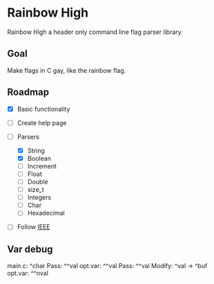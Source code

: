 # Rainbow High
Rainbow High a header only command line flag parser library.

## Goal
Make flags in C gay, like the rainbow flag.

## Roadmap
- [X] Basic functionality
- [ ] Create help page
- [ ] Parsers
    - [X] String
    - [X] Boolean
    - [ ] Increment
    - [ ] Float
    - [ ] Double
    - [ ] size_t
    - [ ] Integers
    - [ ] Char
    - [ ] Hexadecimal
- [ ] Follow [IEEE](https://pubs.opengroup.org/onlinepubs/9699919799/basedefs/V1_chap12.html)


## Var debug
main.c: ^char
Pass: ^^val
opt.var: ^^val
Pass: ^^val
Modify: ^val -> ^buf
opt.var: ^^nval
